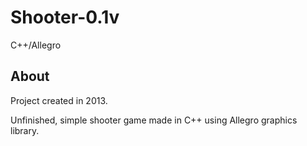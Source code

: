 # Shooter-0.1v

C++/Allegro

## About

Project created in 2013. 

Unfinished, simple shooter game made in C++ using Allegro graphics library. 
